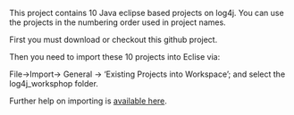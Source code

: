 This project contains 10 Java eclipse based projects on log4j. You can use the projects in the numbering order used in project names.

First you must download or checkout this github project.

Then you need to import these 10 projects into Eclise via: 

File->Import-> General -> ‘Existing Projects into Workspace’; and select the log4j_worksphop folder. 

Further help on importing is [available here](http://help.eclipse.org/juno/index.jsp?topic=%2Forg.eclipse.platform.doc.user%2Ftasks%2Ftasks-importproject.htm).

